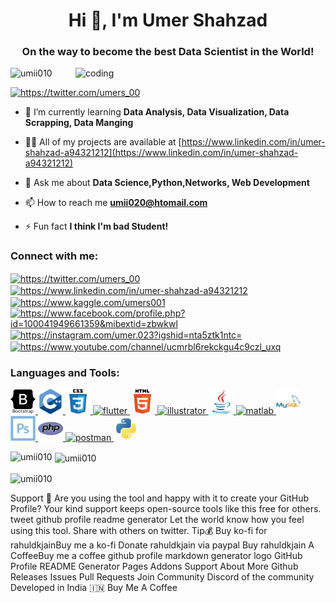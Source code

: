 
<h1 align="center">Hi 👋, I'm Umer Shahzad</h1>
<h3 align="center">On the way to become the best Data Scientist in the World!</h3>
<img align="right" alt="coding" width="400" src="https://media2.giphy.com/media/lP8xu5t2DLGG045H8F/giphy.gif?cid=6c09b952da947dc88d26a07ea636461d7c5b26e0c1ebf602&rid=giphy.gif&ct=s">
<p align="left"> <img src="https://komarev.com/ghpvc/?username=umii010&label=Profile%20views&color=0e75b6&style=flat" alt="umii010" /> </p>

<p align="left"> <a href="https://twitter.com/https://twitter.com/umers_00" target="blank"><img src="https://img.shields.io/twitter/follow/https://twitter.com/umers_00?logo=twitter&style=for-the-badge" alt="https://twitter.com/umers_00" /></a> </p>

- 🌱 I’m currently learning **Data Analysis, Data Visualization, Data Scrapping, Data Manging**

- 👨‍💻 All of my projects are available at [https://www.linkedin.com/in/umer-shahzad-a94321212](https://www.linkedin.com/in/umer-shahzad-a94321212)

- 💬 Ask me about **Data Science,Python,Networks, Web Development**

- 📫 How to reach me **umii020@htomail.com**

- ⚡ Fun fact **I think I'm bad Student!**

<h3 align="left">Connect with me:</h3>
<p align="left">
<a href="https://twitter.com/https://twitter.com/umers_00" target="blank"><img align="center" src="https://raw.githubusercontent.com/rahuldkjain/github-profile-readme-generator/master/src/images/icons/Social/twitter.svg" alt="https://twitter.com/umers_00" height="30" width="40" /></a>
<a href="https://linkedin.com/in/https://www.linkedin.com/in/umer-shahzad-a94321212" target="blank"><img align="center" src="https://raw.githubusercontent.com/rahuldkjain/github-profile-readme-generator/master/src/images/icons/Social/linked-in-alt.svg" alt="https://www.linkedin.com/in/umer-shahzad-a94321212" height="30" width="40" /></a>
<a href="https://kaggle.com/https://www.kaggle.com/umers001" target="blank"><img align="center" src="https://raw.githubusercontent.com/rahuldkjain/github-profile-readme-generator/master/src/images/icons/Social/kaggle.svg" alt="https://www.kaggle.com/umers001" height="30" width="40" /></a>
<a href="https://fb.com/https://www.facebook.com/profile.php?id=100041949661359&mibextid=zbwkwl" target="blank"><img align="center" src="https://raw.githubusercontent.com/rahuldkjain/github-profile-readme-generator/master/src/images/icons/Social/facebook.svg" alt="https://www.facebook.com/profile.php?id=100041949661359&mibextid=zbwkwl" height="30" width="40" /></a>
<a href="https://instagram.com/https://instagram.com/umer.023?igshid=nta5ztk1ntc=" target="blank"><img align="center" src="https://raw.githubusercontent.com/rahuldkjain/github-profile-readme-generator/master/src/images/icons/Social/instagram.svg" alt="https://instagram.com/umer.023?igshid=nta5ztk1ntc=" height="30" width="40" /></a>
<a href="https://www.youtube.com/c/https://www.youtube.com/channel/ucmrbl6rekckgu4c9czl_uxq" target="blank"><img align="center" src="https://raw.githubusercontent.com/rahuldkjain/github-profile-readme-generator/master/src/images/icons/Social/youtube.svg" alt="https://www.youtube.com/channel/ucmrbl6rekckgu4c9czl_uxq" height="30" width="40" /></a>
</p>

<h3 align="left">Languages and Tools:</h3>
<p align="left"> <a href="https://getbootstrap.com" target="_blank" rel="noreferrer"> <img src="https://raw.githubusercontent.com/devicons/devicon/master/icons/bootstrap/bootstrap-plain-wordmark.svg" alt="bootstrap" width="40" height="40"/> </a> <a href="https://www.w3schools.com/cpp/" target="_blank" rel="noreferrer"> <img src="https://raw.githubusercontent.com/devicons/devicon/master/icons/cplusplus/cplusplus-original.svg" alt="cplusplus" width="40" height="40"/> </a> <a href="https://www.w3schools.com/css/" target="_blank" rel="noreferrer"> <img src="https://raw.githubusercontent.com/devicons/devicon/master/icons/css3/css3-original-wordmark.svg" alt="css3" width="40" height="40"/> </a> <a href="https://flutter.dev" target="_blank" rel="noreferrer"> <img src="https://www.vectorlogo.zone/logos/flutterio/flutterio-icon.svg" alt="flutter" width="40" height="40"/> </a> <a href="https://www.w3.org/html/" target="_blank" rel="noreferrer"> <img src="https://raw.githubusercontent.com/devicons/devicon/master/icons/html5/html5-original-wordmark.svg" alt="html5" width="40" height="40"/> </a> <a href="https://www.adobe.com/in/products/illustrator.html" target="_blank" rel="noreferrer"> <img src="https://www.vectorlogo.zone/logos/adobe_illustrator/adobe_illustrator-icon.svg" alt="illustrator" width="40" height="40"/> </a> <a href="https://www.java.com" target="_blank" rel="noreferrer"> <img src="https://raw.githubusercontent.com/devicons/devicon/master/icons/java/java-original.svg" alt="java" width="40" height="40"/> </a> <a href="https://www.mathworks.com/" target="_blank" rel="noreferrer"> <img src="https://upload.wikimedia.org/wikipedia/commons/2/21/Matlab_Logo.png" alt="matlab" width="40" height="40"/> </a> <a href="https://www.mysql.com/" target="_blank" rel="noreferrer"> <img src="https://raw.githubusercontent.com/devicons/devicon/master/icons/mysql/mysql-original-wordmark.svg" alt="mysql" width="40" height="40"/> </a> <a href="https://www.photoshop.com/en" target="_blank" rel="noreferrer"> <img src="https://raw.githubusercontent.com/devicons/devicon/master/icons/photoshop/photoshop-line.svg" alt="photoshop" width="40" height="40"/> </a> <a href="https://www.php.net" target="_blank" rel="noreferrer"> <img src="https://raw.githubusercontent.com/devicons/devicon/master/icons/php/php-original.svg" alt="php" width="40" height="40"/> </a> <a href="https://postman.com" target="_blank" rel="noreferrer"> <img src="https://www.vectorlogo.zone/logos/getpostman/getpostman-icon.svg" alt="postman" width="40" height="40"/> </a> <a href="https://www.python.org" target="_blank" rel="noreferrer"> <img src="https://raw.githubusercontent.com/devicons/devicon/master/icons/python/python-original.svg" alt="python" width="40" height="40"/> </a> </p>

<p><img align="left" src="https://github-readme-stats.vercel.app/api/top-langs?username=umii010&show_icons=true&locale=en&layout=compact" alt="umii010" /></p>

<p>&nbsp;<img align="center" src="https://github-readme-stats.vercel.app/api?username=umii010&show_icons=true&locale=en" alt="umii010" /></p>

<p><img align="center" src="https://github-readme-streak-stats.herokuapp.com/?user=umii010&" alt="umii010" /></p>

Support 🙏
Are you using the tool and happy with it to create your GitHub Profile?
Your kind support keeps open-source tools like this free for others.
tweet github profile readme generator
Let the world know how you feel using this tool. Share with others on twitter.
Tip💰
Buy ko-fi for rahuldkjainBuy me a ko-fi
Donate rahuldkjain via paypal
Buy rahuldkjain A CoffeeBuy me a coffee
github profile markdown generator logo
GitHub Profile README Generator
Pages
Addons
Support
About
More
Github
Releases
Issues
Pull Requests
Join Community
Discord of the community
Developed in India 🇮🇳
Buy Me A Coffee
